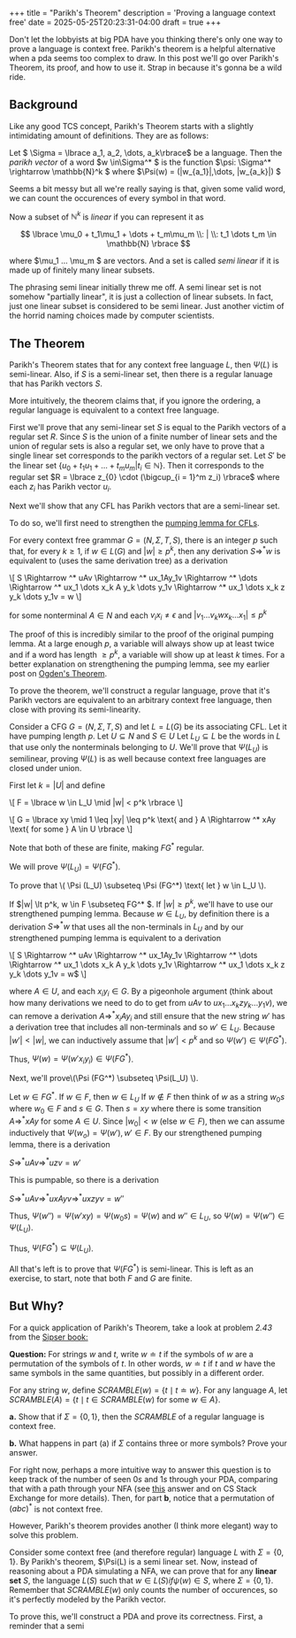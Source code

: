 +++
title = "Parikh's Theorem"
description = 'Proving a language context free'
date = 2025-05-25T20:23:31-04:00
draft = true
+++

Don't let the lobbyists at big PDA have you thinking there's only one way to prove a language is context free. Parikh's theorem is a helpful alternative when a pda seems too complex to draw. In this post we'll go over Parikh's Theorem, its proof, and how to use it. Strap in because it's gonna be a wild ride.

## Background 
Like any good TCS concept, Parikh's Theorem starts with a slightly intimidating amount of definitions. They are as follows:

Let $ \Sigma = \lbrace a_1, a_2, \dots, a_k\rbrace$  be a language. Then the *parikh vector* of a word $w \in\Sigma^* $ is the function $\psi: \Sigma^* \rightarrow \mathbb{N}^k $ where $\Psi(w) = (|w_{a_1}|,\dots, |w_{a_k}|) $

Seems a bit messy but all we're really saying is that, given some valid word, we can count the occurences of every symbol in that word. 

Now a subset of $\mathbb{N}^k$ is *linear* if you can represent it as

$$ \lbrace \mu_0 + t_1\mu_1 + \dots + t_m\mu_m \\: | \\: t_1 \dots t_m \in \mathbb{N} \rbrace $$ 

where $\mu_1 ... \mu_m $ are vectors. And a set is called *semi linear* if it is made up of finitely many linear subsets. 

The phrasing semi linear initially threw me off. A semi linear set is not somehow "partially linear", it is just a collection of linear subsets. In fact, just one linear subset is considered to be semi linear. Just another victim of the horrid naming choices made by computer scientists.

## The Theorem

Parikh's Theorem states that for any context free language $L$, then $\Psi(L)$ is semi-linear. Also, if $S$ is a semi-linear set, then there is a regular lanuage that has Parikh vectors $S$. 

More intuitively, the theorem claims that, if you ignore the ordering, a regular language is equivalent to a context free language.

First we'll prove that any semi-linear set $S$ is equal to the Parikh vectors of a regular set $R$. Since $S$ is the union of a finite number of linear sets and the union of regular sets is also a regular set, we only have to prove that a single linear set corresponds to the parikh vectors of a regular set. Let $S'$ be the linear set $\lbrace u_0 + t_1u_1 + \dots + t_mu_m | t_i \in \mathbb{N} \rbrace$. Then it corresponds to the regular set $R = \lbrace z_{0} \cdot (\bigcup_{i = 1}^m z_i) \rbrace$ where each $z_i$ has Parikh vector $u_i$. 

Next we'll show that any CFL has Parikh vectors that are a semi-linear set.

To do so, we'll first need to strengthen the [pumping lemma for CFLs](https://en.wikipedia.org/wiki/Pumping_lemma_for_context-free_languages).

For every context free grammar $G = (N, \Sigma, T, S)$, there is an integer $p$ such that, for every $k \geq 1$, if $w \in L(G)$ and $|w| \geq p^k$, then any derivation $S \Rightarrow ^ * w$ is equivalent to (uses the same derivation tree) as a derivation 

\\[
    S \Rightarrow ^* uAv \Rightarrow ^* ux_1Ay_1v \Rightarrow ^* \dots \Rightarrow ^* ux_1 \dots x_k A y_k \dots y_1v \Rightarrow ^* ux_1 \dots x_k z y_k \dots y_1v = w
\\]

for some nonterminal $A \in N$ and each $v_ix_i \neq \epsilon$ and $|v_1 \dots v_kwx_k...x_1| \leq p^k$

The proof of this is incredibly similar to the proof of the original pumping lemma. At a large enough $p$, a variable will always show up at least twice and if a word has length $\geq p^k$, a variable will show up at least $k$ times. For a better explanation on strengthening the pumping lemma, see my earlier post on [Ogden's Theorem](/ogdens-theorem-and-inherent-ambiguity). 

To prove the theorem, we'll construct a regular language, prove that it's Parikh vectors are equivalent to an arbitrary context free language, then close with proving its semi-linearity.

Consider a CFG $G = (N, \Sigma, T, S)$ and let $L = L(G)$ be its associating CFL. Let it have pumping length $p$. Let $U \subseteq N$ and $S \in U$ Let $L_U \subseteq L$ be the words in $L$ that use only the nonterminals belonging to $U$. We'll prove that $\Psi(L_U)$ is semilinear, proving $\Psi(L)$ is as well because context free languages are closed under union. 

First let $k = |U|$ and define

\\[
F = \lbrace w \in L_U \mid |w| < p^k \rbrace
\\]

\\[
G = \lbrace xy \mid 1 \leq |xy| \leq p^k \text{ and } A \Rightarrow ^* xAy \text{ for some } A \in U \rbrace
\\]

Note that both of these are finite, making $FG^*$ regular.

We will prove $\Psi (L_U) = \Psi (FG^*)$.

To prove that \\( \Psi (L_U) \subseteq \Psi (FG^*) \text{ let } w \in L_U \\). 

If $|w| \lt p^k, w \in F \subseteq FG^* $. If $|w| \geq p^k$, we'll have to use our strengthened pumping lemma. Because $w \in L_U$, by definition there is a derivation $S \Rightarrow^* w$ that uses all the non-terminals in $L_U$ and by our strengthened pumping lemma is equivalent to a derivation

\\[
S \Rightarrow ^* uAv \Rightarrow ^* ux_1Ay_1v \Rightarrow ^* \dots \Rightarrow ^* ux_1 \dots x_k A y_k \dots y_1v \Rightarrow ^* ux_1 \dots x_k z y_k \dots y_1v = w$
\\]

where $A \in U$, and each $x_iy_i \in G$. By a pigeonhole argument (think about how many derivations we need to do to get from $uAv$ to $ux_1 \dots x_k z y_k \dots y_1v$), we can remove a derivation $A \Rightarrow^* x_iAy_i$ and still ensure that the new string $w'$ has a derivation tree that includes all non-terminals and so $w' \in L_U$. Because $|w'| \lt |w|$, we can inductively assume that $|w'| \lt p^k$ and so $\Psi (w') \in \Psi (FG^*)$. 

Thus, $\Psi(w) = \Psi(w'x_iy_i) \in \Psi (FG^*)$. 

Next, we'll prove\\(\Psi (FG^*) \subseteq \Psi(L_U) \\).

Let $w \in FG^\ast$. If $w \in F$, then $w \in L_U$ If $w \notin F$ then think of $w$ as a string $w_0s$ where $w_0 \in F$ and $s \in G$. Then $s = xy$ where there is some transition $A \Rightarrow^\ast xAy$ for some $A \in U$. Since $|w_0| \lt w$ (else $w \in F$), then we can assume inductively that $\Psi (w_o) = \Psi(w'), w' \in F$. By our strengthened pumping lemma, there is a derivation 

$S \Rightarrow^* uAv \Rightarrow^* uzv = w'$

This is pumpable, so there is a derivation

$S \Rightarrow^* uAv \Rightarrow^* uxAyv \Rightarrow^* uxzyv = w''$

Thus, $\Psi(w'') = \Psi(w'xy) = \Psi(w_0s) = \Psi(w)$ and $w'' \in L_U$, so $\Psi (w) = \Psi(w'') \in \Psi(L_U)$. 

Thus, $\Psi (FG^*) \subseteq \Psi(L_U)$.

All that's left is to prove that $\Psi(FG^*)$ is semi-linear. This is left as an exercise, to start, note that both $F$ and $G$ are finite.

## But Why?

For a quick application of Parikh's Theorem, take a look at problem *2.43* from the [Sipser book:](https://www.goodreads.com/book/show/400716.Introduction_to_the_Theory_of_Computation)

**Question:** For strings $w \text{ and } t$, write $w \doteq t$ if the symbols of $w$ are a permutation of the
symbols of $t$. In other words, $w \doteq t$ if $t$ and $w$ have the same symbols in the same
quantities, but possibly in a different order.

For any string $w$, define $SCRAMBLE(w) = \lbrace t \mid t \doteq w \rbrace$. For any language $A$, let
$SCRAMBLE(A) = \lbrace t \mid t \in SCRAMBLE(w) \text{ for some } w \in A \rbrace$.

**a.** Show that if $\Sigma = \lbrace 0,1 \rbrace$, then the $SCRAMBLE$ of a regular language is context free.

**b.** What happens in part (a) if $\Sigma$ contains three or more symbols? Prove your
answer.

For right now, perhaps a more intuitive way to answer this question is to keep track of the number of seen $0s$ and $1s$ through your PDA, comparing that with a path through your NFA (see [this](https://cs.stackexchange.com/questions/138357/given-l-is-a-regular-language-prove-that-perml-is-context-free/138358#138358) answer and on CS Stack Exchange for more details).  Then, for part **b**, notice that a permutation of $(abc)^*$ is not context free. 

However, Parikh's theorem provides another (I think more elegant) way to solve this problem. 

Consider some context free (and therefore regular) language $L$ with $\Sigma = \lbrace 0, 1 \rbrace$. By Parikh's theorem, $\Psi(L) is a semi linear set. Now, instead of reasoning about a PDA simulating a NFA, we can prove that for any **linear set** $S$, the language $L(S) \text{ such that } w \in L(S) if \psi(w) \in S \text{, where } \Sigma = \lbrace 0, 1 \rbrace$. Remember that $SCRAMBLE(w)$ only counts the number of occurences, so it's perfectly modeled by the Parikh vector.

To prove this, we'll construct a PDA and prove its correctness. First, a reminder that a semi